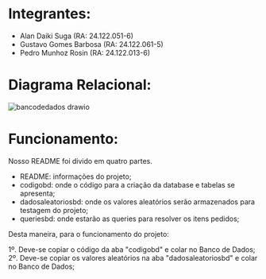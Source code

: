 # Integrantes:
- Alan Daiki Suga (RA: 24.122.051-6)
- Gustavo Gomes Barbosa (RA: 24.122.061-5)
- Pedro Munhoz Rosin (RA: 24.122.013-6)

# Diagrama Relacional:
![bancodedados drawio](https://github.com/pedromr10/BancoDados/assets/114040568/ea5868e4-6792-4967-9470-783442a10acf)

# Funcionamento:
Nosso README foi divido em quatro partes.
* README: informações do projeto;
* codigobd: onde o código para a criação da database e tabelas se apresenta;
* dadosaleatoriosbd: onde os valores aleatórios serão armazenados para testagem do projeto;
* queriesbd: onde estarão as queries para resolver os itens pedidos;

Desta maneira, para o funcionamento do projeto:

1º. Deve-se copiar o código da aba "codigobd" e colar no Banco de Dados;
2º. Deve-se copiar os valores aleatórios na aba "dadosaleatoriosbd" e colar no Banco de Dados;
